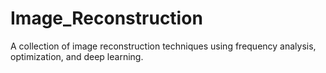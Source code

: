 # Image_Reconstruction
A collection of image reconstruction techniques using frequency analysis, optimization, and deep learning.
